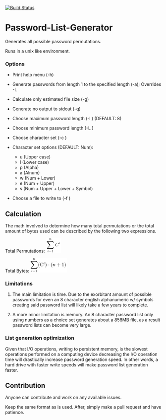 [![Build Status](https://travis-ci.org/ElliottSobek/Password-List-Generator.svg?branch=master)](https://travis-ci.org/ElliottSobek/Password-List-Generator)

# Password-List-Generator

Generates all possible password permutations.

Runs in a unix like environment.

### Options

* Print help menu (-h)
* Generate passwords from length 1 to the specified length (-a); Overrides -L
* Calculate only estimated file size (-g)
* Generate no output to stdout (-q)
* Choose maximum password length (-l <unsigned int>) (DEFAULT: 8)
* Choose minimum password length (-L <unsigned int>)
* Choose character set (-c <choice>)
* Character set options (DEFAULT: Num):
	* u (Upper case)
	* l (Lower case)
	* p (Alpha)
	* a (Alnum)
	* w (Num + Lower)
	* e (Num + Upper)
	* s (Num + Upper + Lower + Symbol)

* Choose a file to write to (-f <filename>)

## Calculation

The math involved to determine how many total permutations or the total amount
of bytes used can be described by the following two expressions.

Total Permutations: ![alt text](images/TotalPermutations.png "TotalPermutations")

Total Bytes: ![alt text](images/TotalBytes.png "TotalBytes")

### Limitations

1. The main limitation is time. Due to the exorbitant amount of possible passwords
for even an 8 character english alphanumeric w/ symbols creating said password
list will likely take a few years to complete.

2. A  more minor limitation is memory. An 8 character password list only using
numbers as a choice set generates about a 858MB file, as a result password
lists can become very large.

### List generation optimization

Given that I/O operations, writing to persistent memory, is the slowest
operations performed on a computing device decreasing the I/O operation time
will drastically increase password generation speed. In other words, a hard
drive with faster write speeds will make password list generation faster.

## Contribution

Anyone can contribute and work on any available issues.

Keep the same format as is used. After, simply make a pull request and have
patience.
